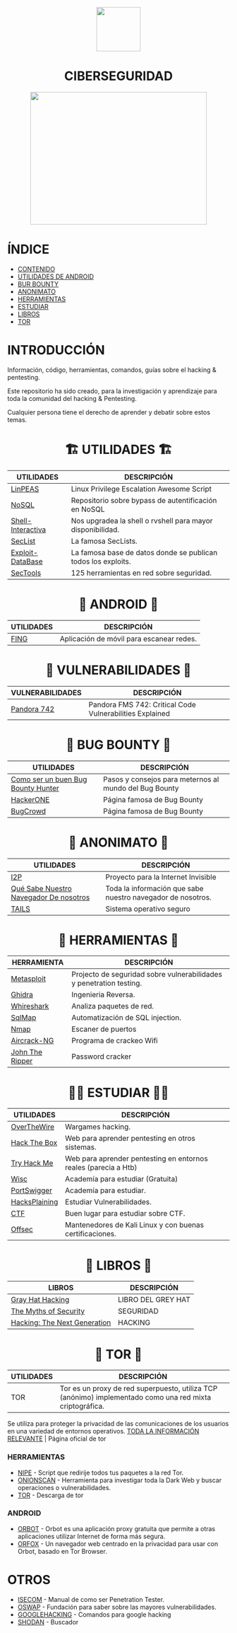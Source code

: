 <p align="center"><img height=100px width=100px src="https://github.com/user-attachments/assets/28eba669-a8dd-418a-bc8d-cc7c8e147edc"></p>

<h1 align="center">CIBERSEGURIDAD</h1>

<p align="center"><img width="400px" height="300px" src="https://github.com/user-attachments/assets/f16014df-5d0a-42e6-b59a-f7dae2f1af84"></p>

# ÍNDICE

- [CONTENIDO]()
- [UTILIDADES DE ANDROID]()
- [BUR BOUNTY]()
- [ANONIMATO]()
- [HERRAMIENTAS]()
- [ESTUDIAR]()
- [LIBROS]()
- [TOR]()


# INTRODUCCIÓN 

Información, código, herramientas, comandos, guías sobre el hacking &amp; pentesting.

Este repositorio ha sido creado, para la investigación y aprendizaje para toda la comunidad del hacking & Pentesting.

Cualquier persona tiene el derecho de aprender y debatir sobre estos temas.

<h1 align="center"> 🏗️ UTILIDADES 🏗️ </h1>

UTILIDADES | DESCRIPCIÓN
--- | ---
[LinPEAS](https://github.com/peass-ng/PEASS-ng/tree/master/linPEAS) | Linux Privilege Escalation Awesome Script
[NoSQL](https://github.com/swisskyrepo/PayloadsAllTheThings/tree/master/NoSQL%20Injection#authentication-bypass) | Repositorio sobre bypass de autentificación en NoSQL 
[Shell-Interactiva](https://github.com/D4l1-web/Ciberseguridad/blob/main/Shell-Interactiva.md) | Nos upgradea la shell o rvshell para mayor disponibilidad.
[SecList](https://github.com/danielmiessler/SecLists) | La famosa SecLists.
[Exploit-DataBase](https://www.exploit-db.com) | La famosa base de datos donde se publican todos los exploits.
[SecTools](https://sectools.org) | 125 herramientas en red sobre seguridad.

<h1 align="center"> 📱 ANDROID 📱 </h1>

UTILIDADES | DESCRIPCIÓN
---- | ----
[FING](https://www.fing.com/fing-app/) | Aplicación de móvil para escanear redes.

<h1 align="center"> 🤯 VULNERABILIDADES 🤯 </h1>

VULNERABILIDADES | DESCRIPCIÓN
--- | ---
[Pandora 742](https://www.sonarsource.com/blog/pandora-fms-742-critical-code-vulnerabilities-explained/) | Pandora FMS 742: Critical Code Vulnerabilities Explained

<h1 align="center"> 🐛 BUG BOUNTY 🐛 </h1>

UTILIDADES | DESCRIPCIÓN
--- | ----
[Como ser un buen Bug Bounty Hunter](https://www.hackerone.com/hackerone-community-blog/how-become-successful-bug-bounty-hunter) | Pasos y consejos para meternos al mundo del Bug Bounty
[HackerONE](https://www.hackerone.com) | Página famosa de Bug Bounty
[BugCrowd](https://www.bugcrowd.com) | Página famosa de Bug Bounty

<h1 align="center"> 🧔 ANONIMATO 🧔 </h1>

UTILIDADES | DESCRIPCIÓN
---- | ----
[I2P](https://geti2p.net/en/) | Proyecto para la Internet Invisible
[Qué Sabe Nuestro Navegador De nosotros](https://webkay.robinlinus.com) | Toda la información que sabe nuestro navegador de nosotros.
[TAILS](https://tails.net/install/index.es.html) | Sistema operativo seguro

<h1 align="center"> 🧰 HERRAMIENTAS 🧰 </h1>

HERRAMIENTA | DESCRIPCIÓN
--- | ---
[Metasploit](https://github.com/rapid7/metasploit-framework) | Projecto de seguridad sobre vulnerabilidades y penetration testing.
[Ghidra](https://ghidra-sre.org) | Ingenieria Reversa.
[Whireshark](https://www.wireshark.org) | Analiza paquetes de red.
[SqlMap](https://github.com/sqlmapproject/sqlmap) | Automatización de SQL injection.
[Nmap](https://nmap.org) | Escaner de puertos
[Aircrack-NG](https://www.aircrack-ng.org) | Programa de crackeo Wifi
[John The Ripper](https://www.openwall.com/john/) | Password cracker

<h1 align="centeR"> 👨‍🎓 ESTUDIAR 👨‍🎓 </h1>

UTILIDADES | DESCRIPCIÓN
--- | ----
[OverTheWire](https://overthewire.org/wargames/) | Wargames hacking.
[Hack The Box](https://www.hackthebox.com) | Web para aprender pentesting en otros sistemas.
[Try Hack Me](https://tryhackme.com) | Web para aprender pentesting en entornos reales (parecia a Htb)
[Wisc](https://pages.cs.wisc.edu/~ace/cs642-spring-2016.html) | Academía para estudiar (Gratuita)
[PortSwigger](https://portswigger.net) | Academía para estudiar.
[HacksPlaining](https://hacksplaining.com/lessons) | Estudiar Vulnerabilidades.
[CTF](https://trailofbits.github.io/ctf/) | Buen lugar para estudiar sobre CTF.
[Offsec](https://www.offsec.com) | Mantenedores de Kali Linux y con buenas certificaciones.
  

<h1 align="center"> 📘 LIBROS 📘 </h1>

LIBROS | DESCRIPCIÓN
--- | ---
[Gray Hat Hacking](https://www.amazon.com/Hacking-Ethical-Hackers-Handbook-Edition/dp/0071832386/) | LIBRO DEL GREY HAT
[The Myths of Security](https://www.amazon.com/Myths-Security-Computer-Industry-Doesnt/dp/0596523025?) | SEGURIDAD 
[Hacking: The Next Generation](https://www.amazon.com/Hacking-Next-Generation-Animal-Guide/dp/0596154577) | HACKING

<h1 align="center"> 🧅 TOR 🧅 </h1>

UTILIDADES | DESCRIPCIÓN
---- | ----
TOR | Tor es un proxy de red superpuesto, utiliza TCP (anónimo) implementado como una red mixta criptográfica. 
Se utiliza para proteger la privacidad de las comunicaciones de los usuarios en una variedad de entornos operativos. 
[TODA LA INFORMACIÓN RELEVANTE](https://2019.www.torproject.org/getinvolved/volunteer.html.en) | Página oficial de tor

### HERRAMIENTAS

- [NIPE](https://github.com/htrgouvea/nipe) - Script que redirije todos tus paquetes a la red Tor.
- [ONIONSCAN](https://onionscan.org) - Herramienta para investigar toda la Dark Web y buscar operaciones o vulnerabilidades.
- [TOR](https://www.torproject.org) - Descarga de tor

### ANDROID

- [ORBOT](https://guardianproject.info/apps/org.torproject.android/) - Orbot es una aplicación proxy gratuita que permite a otras aplicaciones utilizar Internet de forma más segura.
- [ORFOX](https://guardianproject.info/apps/info.guardianproject.orfox/0) - Un navegador web centrado en la privacidad para usar con Orbot, basado en Tor Browser.

# OTROS

- [ISECOM](https://www.isecom.org/OSSTMM.3.pdf) - Manual de como ser Penetration Tester. 
- [OSWAP](https://owasp.org) - Fundación para saber sobre las mayores vulnerabilidades.
- [GOOGLEHACKING](https://github.com/D4l1-web/Ciberseguridad/blob/main/Google_Hacking.md) - Comandos para google hacking
- [SHODAN](https://www.shodan.io) - Buscador

  

